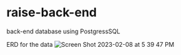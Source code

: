 # raise-back-end
back-end database using PostgressSQL

ERD for the data
![Screen Shot 2023-02-08 at 5 39 47 PM](https://user-images.githubusercontent.com/96316175/217667562-bfbd8a9d-14e8-4195-8794-1829a577b346.png)
